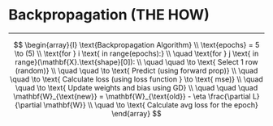 # Backpropagation (THE HOW)

---

$$
    \begin{array}{l}
    \text{Backpropagation Algorithm} \\
    \text{epochs} = 5 \to (5) \\
    \text{for } i \text{ in range(epochs):} \\
    \quad \text{for } j \text{ in range}(\mathbf{X}.\text{shape}[0]): \\
    \quad \quad \to \text{ Select 1 row (random)} \\
    \quad \quad \to \text{ Predict (using forward prop)} \\
    \quad \quad \to \text{ Calculate loss (using loss function } \to \text{ mse)} \\
    \quad \quad \to \text{ Update weights and bias using GD} \\
    \quad \quad \quad \mathbf{W}_{\text{new}} = \mathbf{W}_{\text{old}} - \eta \frac{\partial L}{\partial \mathbf{W}} \\
    \quad \to \text{ Calculate avg loss for the epoch}
    \end{array}
$$